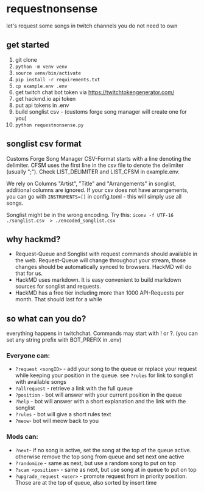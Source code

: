 # requestnonsense
let's request some songs in twitch channels you do not need to own

## get started

1. git clone
2. `python -m venv venv`
3. `source venv/bin/activate`
4. `pip install -r requirements.txt`
5. `cp example.env .env`
6. get twitch chat bot token via https://twitchtokengenerator.com/
7. get hackmd.io api token
8. put api tokens in .env
9. build songlist csv - (customs forge song manager will create one for you)
10. `python requestnonsense.py`

## songlist csv format

Customs Forge Song Manager CSV-Format starts with a line denoting the delimiter.
CFSM uses the first line in the csv file to denote the delimiter (usually ";").
Check LIST_DELIMITER and LIST_CFSM in example.env. 

We rely on Columns "Artist", "Title" and "Arrangements" in songlist, additional columns are ignored.
If your csv does not have arrangements, you can go with `INSTRUMENTS=[]` in config.toml - this will simply use all songs.

Songlist might be in the wrong encoding. Try this: `iconv -f UTF-16 ./songlist.csv  > ./encoded_songlist.csv`

## why hackmd?

- Request-Queue and Songlist with request commands should available in the web. Request-Queue will change throughout your stream, those changes should be automatically synced to browsers. HackMD will do that for us. 
- HackMD uses markdown. It is easy convenient to build markdown sources for songlist and requests. 
- HackMD has a free tier including more than 1000 API-Requests per month. That should last for a while

## so what can you do?

everything happens in twitchchat. Commands may start with ! or ?. (you can set any string prefix with BOT_PREFIX in .env)

### Everyone can:

- `?request <songID>` - add your song to the queue or replace your request while keeping your position in the queue. see `?rules` for link to songlist with available songs
- `?allrequest` - retrieve a link with the full queue
- `?position` - bot will answer with your current position in the queue
- `?help` - bot will answer with a short explanation and the link with the songlist
- `?rules` - bot will give a short rules text
- `?meow`- bot will meow back to you

### Mods can: 

- `?next`- if no song is active, set the song at the top of the queue active. otherwise remove the top song from queue and set next one active
- `?randomize` - same as next, but use a random song to put on top
- `?scam <position>` - same as next, but use song at <position> in queue to put on top 
- `?upgrade_request <user>` - promote request from <user> in priority position. Those are at the top of queue, also sorted by insert time

